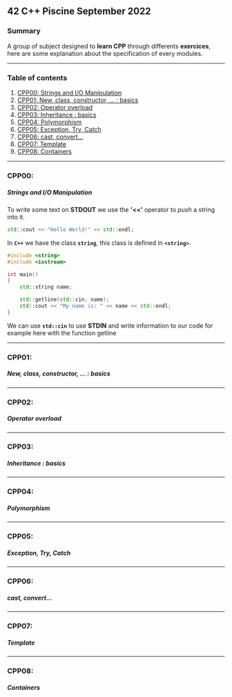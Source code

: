 ## 42 C++ Piscine September 2022

### Summary

A group of subject designed to **learn CPP** through differents **exercices**, here are some explanation about the specification of every modules. 

___

### Table of contents

1. [CPP00: Strings and I/O Manipulation](#CPP00:)
2. [CPP01: New, class, constructor, ... : basics](#CPP01:)
3. [CPP02: Operator overload](#CPP02:)
4. [CPP03: Inheritance : basics](#CPP03:)
5. [CPP04: Polymorphism](#CPP04:)
6. [CPP05: Exception, Try, Catch](#CPP05:)
7. [CPP06: cast, convert...](#CPP06:)
8. [CPP07: Template](#CPP07:)
9. [CPP08: Containers](#CPP08:)

___
### CPP00:
##### Strings and I/O Manipulation

To write some text on **STDOUT** we use the **'<<'** operator to _push_  a string into it.
```cpp
std::cout << "Hello World!" << std::endl;
```
In **`C++`** we have the class **`string`**, this class is defined in **`<string>`**.
```cpp
#include <string>
#include <iostream>

int	main()
{
	std::string name;

	std::getline(std::cin, name);
	std::cout << "My name is: " << name << std::endl;
}
```
We can use **`std::cin`** to use **STDIN** and write information to our code for example here with the function getline


___
### CPP01:
##### New, class, constructor, ... : basics

___
### CPP02:
##### Operator overload

___
### CPP03:
##### Inheritance : basics

___
### CPP04:
##### Polymorphism

___
### CPP05:
##### Exception, Try, Catch

___
### CPP06:
##### cast, convert...

___
### CPP07:
##### Template

___
### CPP08:
##### Containers


